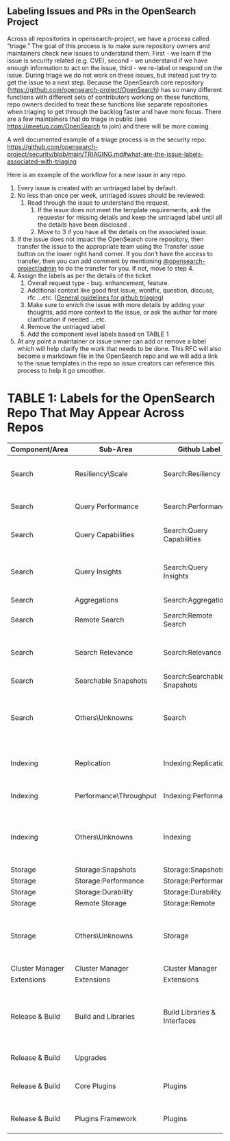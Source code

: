 
## Labeling Issues and PRs in the OpenSearch Project

Across all repositories in opensearch-project, we have a process called “triage.” The goal of this process is to make sure repository owners and maintainers check new issues to understand them. First - we learn if the issue is security related (e.g. CVE), second - we understand if we have enough information to act on the issue, third - we re-label or respond on the issue. During triage we do not work on these issues, but instead just try to get the issue to a next step. Because the OpenSearch core repository (https://github.com/opensearch-project/OpenSearch) has so many different functions with different sets of contributors working on these functions, repo owners decided to treat these functions like separate repositories when triaging to get through the backlog faster and have more focus. There are a few maintainers that do triage in public (see https://meetup.com/OpenSearch to join) and there will be more coming.

A well documented example of a triage process is in the security repo: https://github.com/opensearch-project/security/blob/main/TRIAGING.md#what-are-the-issue-labels-associated-with-triaging

Here is an example of the workflow for a new issue in any repo.

1. Every issue is created with an untriaged label by default.
2. No less than once per week, untriaged issues should be reviewed:
    1. Read through the issue to understand the request.
        1. If the issue does not meet the template requirements, ask the requester for missing details and keep the untriaged label until all the details have been disclosed .
        2. Move to 3 if you have all the details on the associated issue.
3. If the issue does not impact the OpenSearch core repository, then transfer the issue to the appropriate team using the Transfer issue button on the lower right hand corner. If you don’t have the access to transfer, then you can add comment by mentioning [@opensearch-project/admin](https://github.com/orgs/opensearch-project/teams/admin) to do the transfer for you. If not, move to step 4.
4. Assign the labels as per the details of the ticket
    1. Overall request type - bug. enhancement, feature.
    2. Additional context like good first issue, wontfix, question, discuss, rfc ...etc. ([General guidelines for github triaging](https://github.com/opensearch-project/.github/blob/main/RESPONSIBILITIES.md#triage-open-issues))
    3. Make sure to enrich the issue with more details by adding your thoughts, add more context to the issue, or ask the author for more clarification if needed ...etc.
    4. Remove the untriaged label
    5. Add the component level labels based on TABLE 1
5. At any point a maintainer or issue owner can add or remove a label which will help clarify the work that needs to be done. This RFC will also become a markdown file in the OpenSearch repo and we will add a link to the issue templates in the repo so issue creators can reference this process to help it go smoother.

# TABLE 1: Labels for the OpenSearch Repo That May Appear Across Repos

|Component/Area	|Sub-Area	|Github Label	|Desc	|
|---	|---	|---	|---	|
|Search	|Resiliency\Scale	|Search:Resiliency	|keep search working in spite of failures that may occur	|
|Search	|Query Performance	|Search:Performance	|maintain and improve read query performance	|
|Search	|Query Capabilities	|Search:Query Capabilities	|add new capabilities for querying	|
|Search	|Query Insights	|Search:Query Insights	|capabilities to understand what's happening under the covers in a query	|
|Search	|Aggregations	|Search:Aggregations	|aggregations/facets	|
|Search	|Remote Search	|Search:Remote Search	|using remote storage for search applications	|
|Search	|Search Relevance	|Search:Relevance	|query tuning to improve results (tools, query language, features)	|
|Search	|Searchable Snapshots	|Search:Searchable Snapshots	| |
|Search	|Others\Unknowns	|Search	|catch-all for unclear issues (could break these down, assign multiple labels, add other labels)	|
|Indexing	|Replication	|Indexing:Replication	|moving data throughout the cluster at index time	|
|Indexing	|Performance\Throughput	|Indexing:Performance	|things that make indexing perform better	|
|Indexing	|Others\Unknowns	|Indexing	|catch-all for unclear issues (could break these down, assign multiple labels, add other labels)	|
|Storage	|Storage:Snapshots	|Storage:Snapshots	|	|
|Storage	|Storage:Performance	|Storage:Performance	| |
|Storage	|Storage:Durability	|Storage:Durability	| |
|Storage	|Remote Storage	|Storage:Remote	| |
|Storage	|Others\Unknowns	|Storage	|catch-all for unclear issues (could break these down, assign multiple labels, add other labels)	|
|Cluster Manager	|Cluster Manager	|Cluster Manager	| |
|Extensions	|Extensions	|Extensions	| |
|Release & Build	|Build and Libraries	|Build Libraries & Interfaces	|Make sure the build tasks are useful and own the whole gradle plugin so that packaging and distribution are easy. 	|
|Release & Build	|Upgrades	|	|For example Lucence Upgrades	|
|Release & Build	|Core Plugins	|Plugins	|Plugins within [Plugins](https://github.com/opensearch-project/OpenSearch/tree/main/plugins) like: language analyzers or within [modules](https://github.com/opensearch-project/OpenSearch/tree/main/modules)	|
|Release & Build	|Plugins Framework	|Plugins	|Solves the plugin infrastructure with core.	|
